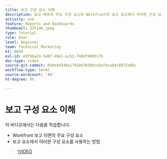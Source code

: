 ```yaml
---
title: 보고 구성 요소 이해
description: 보고 배후의 주요 구성 요소와 Workfront의 보고 요소에서 이러한 구성 요소를 사용하는 방법을 알아봅니다.
activity: use
feature: Reports and Dashboards
thumbnail: 335146.jpeg
type: Tutorial
role: User
level: Beginner
team: Technical Marketing
kt: 8850
exl-id: e9f9ba24-540f-49e1-ac52-740df489317b
doc-type: video
source-git-commit: 650e4d346e1792863930dcebafacab4c88f2a8bc
workflow-type: tm+mt
source-wordcount: '44'
ht-degree: 0%

---
```


# 보고 구성 요소 이해

이 비디오에서는 다음을 학습합니다.

* Workfront 보고 이면의 주요 구성 요소
* 보고 요소에서 이러한 구성 요소를 사용하는 방법

>[!VIDEO](https://video.tv.adobe.com/v/335146/?quality=12&learn=on)
